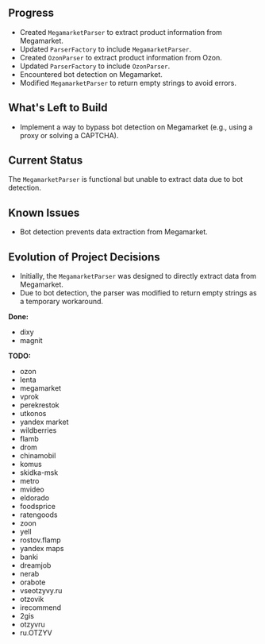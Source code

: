 ## Progress

*   Created `MegamarketParser` to extract product information from Megamarket.
*   Updated `ParserFactory` to include `MegamarketParser`.
*   Created `OzonParser` to extract product information from Ozon.
*   Updated `ParserFactory` to include `OzonParser`.
*   Encountered bot detection on Megamarket.
*   Modified `MegamarketParser` to return empty strings to avoid errors.

## What's Left to Build

*   Implement a way to bypass bot detection on Megamarket (e.g., using a proxy or solving a CAPTCHA).

## Current Status

The `MegamarketParser` is functional but unable to extract data due to bot detection.

## Known Issues

*   Bot detection prevents data extraction from Megamarket.

## Evolution of Project Decisions

*   Initially, the `MegamarketParser` was designed to directly extract data from Megamarket.
*   Due to bot detection, the parser was modified to return empty strings as a temporary workaround.

**Done:**
- dixy
- magnit

**TODO:**
- ozon
- lenta
- megamarket
- vprok
- perekrestok
- utkonos
- yandex market
- wildberries
- flamb
- drom
- chinamobil
- komus
- skidka-msk
- metro
- mvideo
- eldorado
- foodsprice
- ratengoods
- zoon
- yell
- rostov.flamp
- yandex maps
- banki
- dreamjob
- nerab
- orabote
- vseotzyvy.ru
- otzovik
- irecommend
- 2gis
- otzyvru
- ru.OTZYV